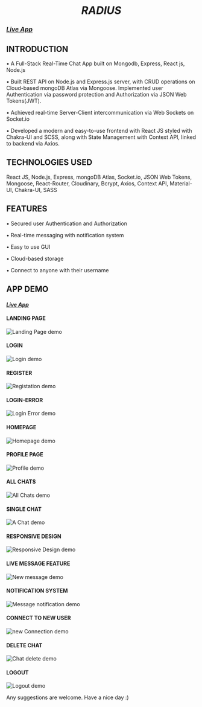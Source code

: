 # <div align="center"> _**RADIUS**_ </div>
### <div align="left">_[Live App](https://radius-seven.vercel.app/)_</div>

## INTRODUCTION 
• A Full-Stack Real-Time Chat App built on Mongodb, Express, React js, Node.js

• Built REST API on Node.js and Express.js server, with CRUD operations on Cloud-based mongoDB Atlas via Mongoose. Implemented user Authentication 
via password protection and Authorization via JSON Web Tokens(JWT).

• Achieved real-time Server-Client intercommunication via Web Sockets on Socket.io

• Developed a modern and easy-to-use frontend with React JS styled with Chakra-UI and SCSS, along with State Management
with Context API, linked to backend via Axios.


## TECHNOLOGIES USED 
React JS, Node.js, Express, mongoDB Atlas, Socket.io, JSON Web Tokens, Mongoose, React-Router, Cloudinary, Bcrypt, Axios, Context API, Material-UI, Chakra-UI, SASS


## FEATURES 
• Secured user Authentication and Authorization

• Real-time messaging with notification system

• Easy to use GUI

• Cloud-based storage

• Connect to anyone with their username

## APP DEMO
#### <div align="left">_[Live App](https://radius-seven.vercel.app/)_</div>

#### LANDING PAGE
![Landing Page demo](https://github.com/Aviroop-001/Radius/blob/main/landing.gif)

#### LOGIN
![Login demo](https://github.com/Aviroop-001/Radius/blob/main/login.gif)

#### REGISTER
![Registation demo](https://github.com/Aviroop-001/Radius/blob/main/register.gif)

#### LOGIN-ERROR
![Login Error demo](https://github.com/Aviroop-001/Radius/blob/main/loginError.gif)

#### HOMEPAGE
![Homepage demo](https://github.com/Aviroop-001/Radius/blob/main/homepage.gif)

#### PROFILE PAGE
![Profile demo](https://github.com/Aviroop-001/Radius/blob/main/profile.gif)

#### ALL CHATS
![All Chats demo](https://github.com/Aviroop-001/Radius/blob/main/allChats.gif)

#### SINGLE CHAT
![A Chat demo](https://github.com/Aviroop-001/Radius/blob/main/singleChat.gif)

#### RESPONSIVE DESIGN
![Responsive Design demo](https://github.com/Aviroop-001/Radius/blob/main/responsive.gif)

#### LIVE MESSAGE FEATURE
![New message demo](https://github.com/Aviroop-001/Radius/blob/main/liveMessage.gif)

#### NOTIFICATION SYSTEM
![Message notification demo](https://github.com/Aviroop-001/Radius/blob/main/notification.gif)

#### CONNECT TO NEW USER
![new Connection demo](https://github.com/Aviroop-001/Radius/blob/main/newConnection.gif)

#### DELETE CHAT
![Chat delete demo](https://github.com/Aviroop-001/Radius/blob/main/deleteChat.gif)

#### LOGOUT
![Logout demo](https://github.com/Aviroop-001/Radius/blob/main/logout.gif)


Any suggestions are welcome. Have a nice day :)
